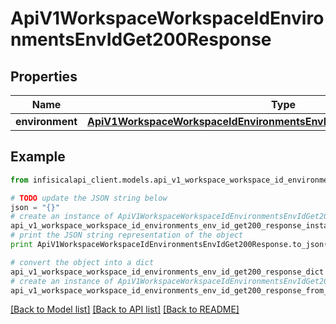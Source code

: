 # ApiV1WorkspaceWorkspaceIdEnvironmentsEnvIdGet200Response


## Properties
Name | Type | Description | Notes
------------ | ------------- | ------------- | -------------
**environment** | [**ApiV1WorkspaceWorkspaceIdEnvironmentsEnvIdGet200ResponseEnvironment**](ApiV1WorkspaceWorkspaceIdEnvironmentsEnvIdGet200ResponseEnvironment.md) |  | 

## Example

```python
from infisicalapi_client.models.api_v1_workspace_workspace_id_environments_env_id_get200_response import ApiV1WorkspaceWorkspaceIdEnvironmentsEnvIdGet200Response

# TODO update the JSON string below
json = "{}"
# create an instance of ApiV1WorkspaceWorkspaceIdEnvironmentsEnvIdGet200Response from a JSON string
api_v1_workspace_workspace_id_environments_env_id_get200_response_instance = ApiV1WorkspaceWorkspaceIdEnvironmentsEnvIdGet200Response.from_json(json)
# print the JSON string representation of the object
print ApiV1WorkspaceWorkspaceIdEnvironmentsEnvIdGet200Response.to_json()

# convert the object into a dict
api_v1_workspace_workspace_id_environments_env_id_get200_response_dict = api_v1_workspace_workspace_id_environments_env_id_get200_response_instance.to_dict()
# create an instance of ApiV1WorkspaceWorkspaceIdEnvironmentsEnvIdGet200Response from a dict
api_v1_workspace_workspace_id_environments_env_id_get200_response_from_dict = ApiV1WorkspaceWorkspaceIdEnvironmentsEnvIdGet200Response.from_dict(api_v1_workspace_workspace_id_environments_env_id_get200_response_dict)
```
[[Back to Model list]](../README.md#documentation-for-models) [[Back to API list]](../README.md#documentation-for-api-endpoints) [[Back to README]](../README.md)


